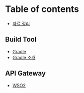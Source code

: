 # Table of contents

* [자료 정리](README.md)

## Build Tool

* [Gradle](build/gradle.md)
* [Gradle 소개](build/gradle-1.md)

## API Gateway

* [WSO2](api-gateway/wso2.md)

